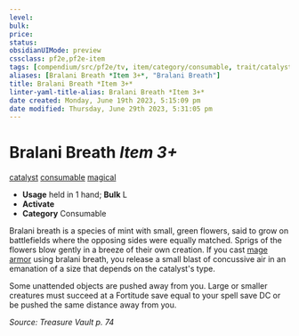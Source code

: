 ```yaml
---
level:
bulk:
price:
status:
obsidianUIMode: preview
cssclass: pf2e,pf2e-item
tags: [compendium/src/pf2e/tv, item/category/consumable, trait/catalyst, trait/consumable, trait/magical]
aliases: [Bralani Breath *Item 3+*, "Bralani Breath"]
title: Bralani Breath *Item 3+*
linter-yaml-title-alias: Bralani Breath *Item 3+*
date created: Monday, June 19th 2023, 5:15:09 pm
date modified: Thursday, June 29th 2023, 5:31:05 pm
---
```


# Bralani Breath *Item 3+*

[catalyst](rules/traits/catalyst-som.md) [consumable](rules/traits/consumable.md) [magical](rules/traits/magical.md)  

- **Usage** held in 1 hand; **Bulk** L
- **Activate**
- **Category** Consumable

Bralani breath is a species of mint with small, green flowers, said to grow on battlefields where the opposing sides were equally matched. Sprigs of the flowers blow gently in a breeze of their own creation. If you cast [mage armor](compendium/spells/mage-armor.md) using bralani breath, you release a small blast of concussive air in an emanation of a size that depends on the catalyst's type.

Some unattended objects are pushed away from you. Large or smaller creatures must succeed at a Fortitude save equal to your spell save DC or be pushed the same distance away from you.

*Source: Treasure Vault p. 74*
